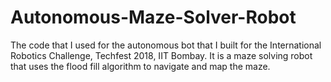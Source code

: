 # Autonomous-Maze-Solver-Robot
The code that I used for the autonomous bot that I built for the International Robotics Challenge, Techfest 2018, IIT Bombay. It is a maze solving robot that uses the flood fill algorithm to navigate and map the maze.
